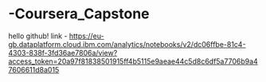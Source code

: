 # -Coursera_Capstone
hello github!
link - https://eu-gb.dataplatform.cloud.ibm.com/analytics/notebooks/v2/dc06ffbe-81c4-4303-838f-3fd36ae7806a/view?access_token=20a97f81838501915ff4b5115e9aeae44c5d8c6df5a7706b9a47606611d8a015

